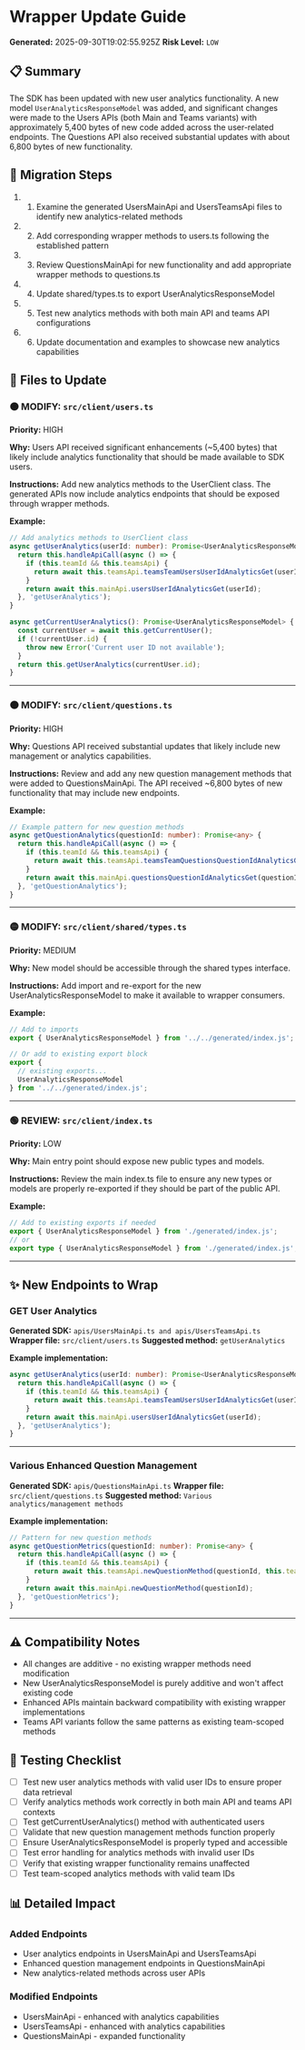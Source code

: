 # Wrapper Update Guide

**Generated:** 2025-09-30T19:02:55.925Z
**Risk Level:** `LOW`

## 📋 Summary

The SDK has been updated with new user analytics functionality. A new model `UserAnalyticsResponseModel` was added, and significant changes were made to the Users APIs (both Main and Teams variants) with approximately 5,400 bytes of new code added across the user-related endpoints. The Questions API also received substantial updates with about 6,800 bytes of new functionality.

## 🔄 Migration Steps

1. 1. Examine the generated UsersMainApi and UsersTeamsApi files to identify new analytics-related methods
2. 2. Add corresponding wrapper methods to users.ts following the established pattern
3. 3. Review QuestionsMainApi for new functionality and add appropriate wrapper methods to questions.ts
4. 4. Update shared/types.ts to export UserAnalyticsResponseModel
5. 5. Test new analytics methods with both main API and teams API configurations
6. 6. Update documentation and examples to showcase new analytics capabilities

## 📝 Files to Update

### 🟠 MODIFY: `src/client/users.ts`

**Priority:** HIGH

**Why:** Users API received significant enhancements (~5,400 bytes) that likely include analytics functionality that should be made available to SDK users.

**Instructions:**
Add new analytics methods to the UserClient class. The generated APIs now include analytics endpoints that should be exposed through wrapper methods.

**Example:**
```typescript
// Add analytics methods to UserClient class
async getUserAnalytics(userId: number): Promise<UserAnalyticsResponseModel> {
  return this.handleApiCall(async () => {
    if (this.teamId && this.teamsApi) {
      return await this.teamsApi.teamsTeamUsersUserIdAnalyticsGet(userId, this.teamId);
    }
    return await this.mainApi.usersUserIdAnalyticsGet(userId);
  }, 'getUserAnalytics');
}

async getCurrentUserAnalytics(): Promise<UserAnalyticsResponseModel> {
  const currentUser = await this.getCurrentUser();
  if (!currentUser.id) {
    throw new Error('Current user ID not available');
  }
  return this.getUserAnalytics(currentUser.id);
}
```

---

### 🟠 MODIFY: `src/client/questions.ts`

**Priority:** HIGH

**Why:** Questions API received substantial updates that likely include new management or analytics capabilities.

**Instructions:**
Review and add any new question management methods that were added to QuestionsMainApi. The API received ~6,800 bytes of new functionality that may include new endpoints.

**Example:**
```typescript
// Example pattern for new question methods
async getQuestionAnalytics(questionId: number): Promise<any> {
  return this.handleApiCall(async () => {
    if (this.teamId && this.teamsApi) {
      return await this.teamsApi.teamsTeamQuestionsQuestionIdAnalyticsGet(questionId, this.teamId);
    }
    return await this.mainApi.questionsQuestionIdAnalyticsGet(questionId);
  }, 'getQuestionAnalytics');
}
```

---

### 🟡 MODIFY: `src/client/shared/types.ts`

**Priority:** MEDIUM

**Why:** New model should be accessible through the shared types interface.

**Instructions:**
Add import and re-export for the new UserAnalyticsResponseModel to make it available to wrapper consumers.

**Example:**
```typescript
// Add to imports
export { UserAnalyticsResponseModel } from '../../generated/index.js';

// Or add to existing export block
export {
  // existing exports...
  UserAnalyticsResponseModel
} from '../../generated/index.js';
```

---

### 🟢 REVIEW: `src/client/index.ts`

**Priority:** LOW

**Why:** Main entry point should expose new public types and models.

**Instructions:**
Review the main index.ts file to ensure any new types or models are properly re-exported if they should be part of the public API.

**Example:**
```typescript
// Add to existing exports if needed
export { UserAnalyticsResponseModel } from './generated/index.js';
// or
export type { UserAnalyticsResponseModel } from './generated/index.js';
```

---

## ✨ New Endpoints to Wrap

### GET User Analytics

**Generated SDK:** `apis/UsersMainApi.ts and apis/UsersTeamsApi.ts`
**Wrapper file:** `src/client/users.ts`
**Suggested method:** `getUserAnalytics`

**Example implementation:**
```typescript
async getUserAnalytics(userId: number): Promise<UserAnalyticsResponseModel> {
  return this.handleApiCall(async () => {
    if (this.teamId && this.teamsApi) {
      return await this.teamsApi.teamsTeamUsersUserIdAnalyticsGet(userId, this.teamId);
    }
    return await this.mainApi.usersUserIdAnalyticsGet(userId);
  }, 'getUserAnalytics');
}
```

---

### Various Enhanced Question Management

**Generated SDK:** `apis/QuestionsMainApi.ts`
**Wrapper file:** `src/client/questions.ts`
**Suggested method:** `Various analytics/management methods`

**Example implementation:**
```typescript
// Pattern for new question methods
async getQuestionMetrics(questionId: number): Promise<any> {
  return this.handleApiCall(async () => {
    if (this.teamId && this.teamsApi) {
      return await this.teamsApi.newQuestionMethod(questionId, this.teamId);
    }
    return await this.mainApi.newQuestionMethod(questionId);
  }, 'getQuestionMetrics');
}
```

---

## ⚠️ Compatibility Notes

- All changes are additive - no existing wrapper methods need modification
- New UserAnalyticsResponseModel is purely additive and won't affect existing code
- Enhanced APIs maintain backward compatibility with existing wrapper implementations
- Teams API variants follow the same patterns as existing team-scoped methods

## 🧪 Testing Checklist

- [ ] Test new user analytics methods with valid user IDs to ensure proper data retrieval
- [ ] Verify analytics methods work correctly in both main API and teams API contexts
- [ ] Test getCurrentUserAnalytics() method with authenticated users
- [ ] Validate that new question management methods function properly
- [ ] Ensure UserAnalyticsResponseModel is properly typed and accessible
- [ ] Test error handling for analytics methods with invalid user IDs
- [ ] Verify that existing wrapper functionality remains unaffected
- [ ] Test team-scoped analytics methods with valid team IDs

## 📊 Detailed Impact

### Added Endpoints
- User analytics endpoints in UsersMainApi and UsersTeamsApi
- Enhanced question management endpoints in QuestionsMainApi
- New analytics-related methods across user APIs

### Modified Endpoints
- UsersMainApi - enhanced with analytics capabilities
- UsersTeamsApi - enhanced with analytics capabilities
- QuestionsMainApi - expanded functionality

